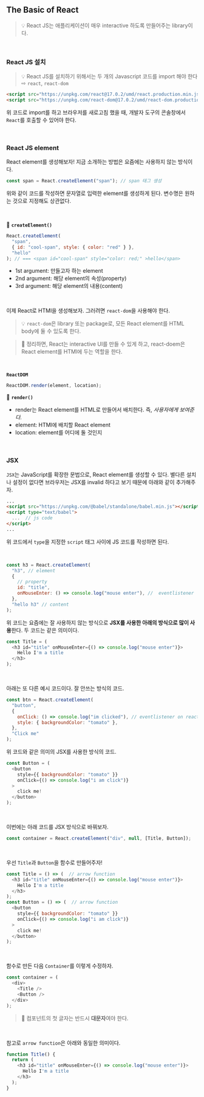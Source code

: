 ## The Basic of React

> :bulb: React JS는 애플리케이션이 매우 interactive 하도록 만들어주는 library이다.

<br>

### React JS 설치

> :bulb: React JS를 설치하기 위해서는 두 개의 Javascript 코드를 import 해야 한다 <br> ⇨ `react`, `react-dom`

```html
<script src="https://unpkg.com/react@17.0.2/umd/react.production.min.js"></script>
<script src="https://unpkg.com/react-dom@17.0.2/umd/react-dom.production.min.js"></script>
```

위 코드로 import를 하고 브라우저를 새로고침 했을 때, 개발자 도구의 콘솔창에서 `React`를 호출할 수 있어야 한다.

<br>

### React JS element

React element를 생성해보자! 지금 소개하는 방법은 요즘에는 사용하지 않는 방식이다.

```javascript
const span = React.createElement("span"); // span 태그 생성
```

위와 같이 코드를 작성하면 문자열로 입력한 element를 생성하게 된다. 변수명은 원하는 것으로 지정해도 상관없다.

<br>

:small_blue_diamond: **`createElement()`**

```javascript
React.createElement(
  "span",
  { id: "cool-span", style: { color: "red" } },
  "hello"
); // === <span id="cool-span" style="color: red;" >hello</span>
```

- 1st argument: 만들고자 하는 element
- 2nd argument: 해당 element의 속성(property)
- 3rd argument: 해당 element의 내용(content)

<br>

이제 React로 HTMl을 생성해보자. 그러려면 `react-dom`을 사용해야 한다.

> :bulb: `react-dom`은 library 또는 package로, 모든 React element를 HTML body에 둘 수 있도록 한다.

> :star2: 정리하면, React는 interactive UI를 만들 수 있게 하고, react-doem은 React element를 HTMl에 두는 역할을 한다.

<br>

**`ReactDOM`**

```javascript
ReactDOM.render(element, location);
```

:small_blue_diamond: **`render()`** <br>

- render는 React element를 HTML로 만들어서 배치한다. 즉, _사용자에게 보여준다._
- element: HTMl에 배치할 React element
- location: element를 어디에 둘 것인지

 <br>

### JSX

`JSX`는 JavaScript를 확장한 문법으로, React element를 생성할 수 있다.
별다른 설치나 설정이 없다면 브라우저는 JSX를 invalid 하다고 보기 때문에 아래와 같이 추가해주자.

```html
...
<script src="https://unpkg.com/@babel/standalone/babel.min.js"></script>
<script type="text/babel">
  ...  // js code
</script>
...
```

위 코드에서 `type`을 지정한 `script` 태그 사이에 JS 코드를 작성하면 된다.

<br>

```javascript
const h3 = React.createElement(
  "h3", // element
  {
    // property
    id: "title",
    onMouseEnter: () => console.log("mouse enter"), //  eventlistener
  },
  "hello h3" // content
);
```

위 코드는 요즘에는 잘 사용하지 않는 방식으로 **JSX를 사용한 아래의 방식으로 많이 사용**한다. 두 코드는 같은 의미이다.

```javascript
const Title = (
  <h3 id="title" onMouseEnter={() => console.log("mouse enter")}>
    Hello I'm a title
  </h3>
);
```

<br>

아래는 또 다른 예시 코드이다. 잘 안쓰는 방식의 코드.

```javascript
const btn = React.createElement(
  "button",
  {
    onClick: () => console.log("im clicked"), // eventlistener on react
    style: { backgroundColor: "tomato" },
  },
  "Click me"
);
```

위 코드와 같은 의미의 JSX를 사용한 방식의 코드.

```javascript
const Button = (
  <button
    style={{ backgroundColor: "tomato" }}
    onClick={() => console.log("i am click")}
  >
    click me!
  </button>
);
```

<br>

이번에는 아래 코드를 JSX 방식으로 바꿔보자.
```javascript
const container = React.createElement("div", null, [Title, Button]);
```
<br>

우선 `Title`과 `Button`을 함수로 만들어주자!

```javascript
const Title = () => (  // arrow function
  <h3 id="title" onMouseEnter={() => console.log("mouse enter")}>
    Hello I'm a title
  </h3>
);
const Button = () => (  // arrow function
  <button
    style={{ backgroundColor: "tomato" }}
    onClick={() => console.log("i am click")}
  >
    click me!
  </button>
);
```

<br>

함수로 만든 다음 `Container`를 이렇게 수정하자.

```javascript
const container = (
  <div>
    <Title /> 
    <Button />
  </div>
);
```

> :star2: 컴포넌트의 첫 글자는 반드시 **대문자**여야 한다.

<br>

참고로 `arrow function`은 아래와 동일한 의미이다.

```javascript
function Title() {
  return (
    <h3 id="title" onMouseEnter={() => console.log("mouse enter")}>
      Hello I'm a title
    </h3>
  );
}
```

